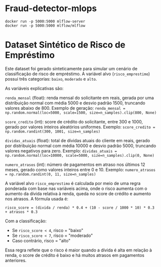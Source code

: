 # Fraud-detector-mlops

```
docker run -p 5000:5000 mlflow-server
docker run -p 5000:5000 mlflow/mlflow
```

# Dataset Sintético de Risco de Empréstimo

Este dataset foi gerado sinteticamente para simular um cenário de classificação de risco de empréstimo. A variável alvo (`risco_emprestimo`) possui três categorias: `baixo`, `moderado` e `alto`.

As variáveis explicativas são:

`renda_mensal` (float): renda mensal do solicitante em reais, gerada por uma distribuição normal com média 5000 e desvio padrão 1500, truncando valores abaixo de 800. Exemplo de geração: `renda_mensal = np.random.normal(loc=5000, scale=1500, size=n_samples).clip(800, None)`

`score_credito` (int): score de crédito do solicitante, entre 300 e 1000, gerado por valores inteiros aleatórios uniformes. Exemplo: `score_credito = np.random.randint(300, 1001, size=n_samples)`

`dividas_atuais` (float): total de dívidas atuais do cliente em reais, gerado por distribuição normal com média 10000 e desvio padrão 5000, truncando valores negativos para zero. Exemplo: `dividas_atuais = np.random.normal(loc=10000, scale=5000, size=n_samples).clip(0, None)`

`numero_atrasos` (int): número de pagamentos em atraso nos últimos 12 meses, gerado como valores inteiros entre 0 e 10. Exemplo: `numero_atrasos = np.random.randint(0, 11, size=n_samples)`

A variável alvo `risco_emprestimo` é calculada por meio de uma regra ponderada com base nas variáveis acima, onde o risco aumenta com o aumento da dívida relativa à renda, queda no score de crédito e aumento nos atrasos. A fórmula usada é:

`risco_score = (divida / renda) * 0.4 + (10 - score / 1000 * 10) * 0.3 + atrasos * 0.3`

Com a classificação:

- Se `risco_score < 4`, risco = "baixo"
- Se `risco_score < 7`, risco = "moderado"
- Caso contrário, risco = "alto"

Essa regra reflete que o risco é maior quando a dívida é alta em relação à renda, o score de crédito é baixo e há muitos atrasos em pagamentos anteriores.
